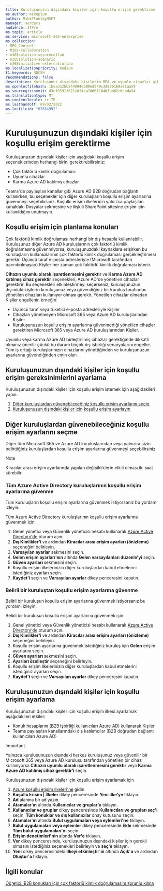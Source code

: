 ```yaml
---
title: Kuruluşunuzun dışındaki kişiler için koşullu erişim gerektirme
ms.author: mikeplum
author: MikePlumleyMSFT
manager: serdars
audience: ITPro
ms.topic: article
ms.service: microsoft-365-enterprise
ms.collection:
- SPO_Content
- M365-collaboration
- m365solution-securecollab
- m365solution-scenario
- m365initiative-externalcollab
ms.localizationpriority: medium
f1.keywords: NOCSH
recommendations: false
description: Kuruluşunuz dışındaki kişilerin MFA ve uyumlu cihazlar gibi koşullu erişim denetimlerini geçirmesini nasıl zorunlu kacağınızı öğrenin.
ms.openlocfilehash: 1beada2bb844804e380ed549c3d826169a21aa59
ms.sourcegitcommit: d3ef9391f621e8f4ca70661184b3bb82c6cbda94
ms.translationtype: MT
ms.contentlocale: tr-TR
ms.lasthandoff: 09/02/2022
ms.locfileid: "67584992"
---
```

# <a name="require-conditional-access-for-people-outside-your-organization"></a>Kuruluşunuzun dışındaki kişiler için koşullu erişim gerektirme

Kuruluşunuzun dışındaki kişiler için aşağıdaki koşullu erişim seçeneklerinden herhangi birini gerektirebilirsiniz:

- Çok faktörlü kimlik doğrulaması
- Uyumlu cihazlar
- Karma Azure AD katılmış cihazlar

Teams'de paylaşılan kanallar gibi Azure AD B2B doğrudan bağlantı kullanırken, bu seçenekler için diğer kuruluşların koşullu erişim ayarlarına güvenmeyi seçebilirsiniz. Koşullu erişim ilkelerinin yalnızca paylaşılan kanaldaki Dosyalar sekmesine ve ilişkili SharePoint sitesine erişim için kullanıldığını unutmayın.

## <a name="planning-considerations-for-conditional-access"></a>Koşullu erişim için planlama konuları

Çok faktörlü kimlik doğrulaması herhangi bir dış hesapla kullanılabilir. Kuruluşunuz diğer Azure AD kuruluşlarının çok faktörlü kimlik doğrulamasına güvenmiyorsa, kuruluşunuzdaki kaynaklara erişirken bu kuruluşların kullanıcılarının çok faktörlü kimlik doğrulaması gerçekleştirmesi gerekir. Üçüncü taraf e-posta adresleriyle (Microsoft tarafından barındırılmayan) Kişiler her zaman çok faktörlü kimlik doğrulaması istenir.

**Cihazın uyumlu olarak işaretlenmesini gerektir** ve **Karma Azure AD katılmış cihaz gerektir** seçenekleri, Azure AD'de yönetilen cihazlar gerektirir. Bu seçenekleri etkinleştirmeyi seçerseniz, kuruluşunuzun dışındaki kişilerin kuruluşunuz veya güvendiğiniz bir kuruluş tarafından yönetilen cihazları kullanıyor olması gerekir. Yönetilen cihazlar olmadan Kişiler engellenir, örneğin:

- Üçüncü taraf veya tüketici e-posta adresleriyle Kişiler
- Cihazları yönetmeyen Microsoft 365 veya Azure AD kuruluşlarından Kişiler
- Kuruluşunuzun koşullu erişim ayarlarına güvenmediği yönetilen cihazlar gerektiren Microsoft 365 veya Azure AD kuruluşlarından Kişiler.

Uyumlu veya karma Azure AD birleştirilmiş cihazlar gerektiğinde dikkatli olmanız önerilir çünkü bu durum birçok dış işbirliği senaryolarını engeller. Tüm iş ortağı kuruluşlarınızın cihazlarını yönettiğinden ve kuruluşunuzun ayarlarına güvendiğinden emin olun.

## <a name="set-up-conditional-access-requirements-for-people-outside-your-organization"></a>Kuruluşunuzun dışındaki kişiler için koşullu erişim gereksinimlerini ayarlama

Kuruluşunuzun dışındaki kişiler için koşullu erişim istemek için aşağıdakileri yapın:

1. [Diğer kuruluşlardan güvenebileceğiniz koşullu erişim ayarlarını seçin](#choose-conditional-access-settings-to-trust-from-other-organizations).
1. [Kuruluşunuzun dışındaki kişiler için koşullu erişim ayarlayın](#set-up-conditional-access-for-people-outside-your-organization).

## <a name="choose-conditional-access-settings-to-trust-from-other-organizations"></a>Diğer kuruluşlardan güvenebileceğiniz koşullu erişim ayarlarını seçme

Diğer tüm Microsoft 365 ve Azure AD kuruluşlarından veya yalnızca sizin belirttiğiniz kuruluşlardan koşullu erişim ayarlarına güvenmeyi seçebilirsiniz.

> [!NOTE]
> Kiracılar arası erişim ayarlarında yapılan değişikliklerin etkili olması iki saat sürebilir.

### <a name="trust-conditional-access-settings-from-all-azure-active-directory-organizations"></a>Tüm Azure Active Directory kuruluşlarının koşullu erişim ayarlarına güvenme

Tüm kuruluşların koşullu erişim ayarlarına güvenmek istiyorsanız bu yordamı izleyin.

Tüm Azure Active Directory kuruluşlarının koşullu erişim ayarlarına güvenmek için
1. Genel yönetici veya Güvenlik yöneticisi hesabı kullanarak [Azure Active Directory'de](https://aad.portal.azure.com) oturum açın.
1. **Dış Kimlikler'i** ve ardından **Kiracılar arası erişim ayarları (önizleme)** seçeneğini belirleyin.
1. **Varsayılan ayarlar** sekmesini seçin.
1. **Gelen erişim ayarları'nın** altında **Gelen varsayılanları düzenle'yi** seçin.
1. **Güven ayarları** sekmesini seçin.
1. Koşullu erişim ilkelerinizin diğer kuruluşlardan kabul etmelerini istediğiniz ayarları seçin.
1. **Kaydet'i** seçin ve **Varsayılan ayarlar** dikey penceresini kapatın.

### <a name="trust-conditional-access-settings-from-a-specific-organization"></a>Belirli bir kuruluştan koşullu erişim ayarlarına güvenme

Belirli bir kuruluşun koşullu erişim ayarlarına güvenmek istiyorsanız bu yordamı izleyin.

Belirli bir kuruluşun koşullu erişim ayarlarına güvenmek için
1. Genel yönetici veya Güvenlik yöneticisi hesabı kullanarak [Azure Active Directory'de](https://aad.portal.azure.com) oturum açın.
1. **Dış Kimlikler'i** ve ardından **Kiracılar arası erişim ayarları (önizleme)** seçeneğini belirleyin.
1. Koşullu erişim ayarlarına güvenmek istediğiniz kuruluş için **Gelen** erişim ayarlarını seçin.
1. **Güven ayarları** sekmesini seçin.
1. **Ayarları özelleştir** seçeneğini belirleyin.
1. Koşullu erişim ilkelerinizin diğer kuruluşlardan kabul etmelerini istediğiniz ayarları seçin.
1. **Kaydet'i** seçin ve **Varsayılan ayarlar** dikey penceresini kapatın.

## <a name="set-up-conditional-access-for-people-outside-your-organization"></a>Kuruluşunuzun dışındaki kişiler için koşullu erişim ayarlama

Kuruluşunuzun dışındaki kişiler için koşullu erişim ilkesi ayarlamak aşağıdakileri etkiler:

- Konuk hesaplarını (B2B işbirliği kullanıcıları Azure AD) kullanarak Kişiler
- Teams paylaşılan kanallarındaki dış katılımcılar (B2B doğrudan bağlantı kullanıcıları Azure AD)

> [!IMPORTANT]
> Yalnızca kuruluşunuzun dışındaki herkes kuruluşunuz veya güvenilir bir Microsoft 365 veya Azure AD kuruluşu tarafından yönetilen bir cihaz kullanıyorsa **Cihazın uyumlu olarak işaretlenmesini gerektir** veya **Karma Azure AD katılmış cihaz gerektir'i** seçin.

Kuruluşunuzun dışındaki kişiler için koşullu erişim ayarlamak için
1. [Azure koşullu erişim ilkeleri'ne](https://portal.azure.com/#blade/Microsoft_AAD_IAM/ConditionalAccessBlade) gidin.
1. **Koşullu Erişim | İlkeler** dikey penceresinde **Yeni ilke'ye** tıklayın.
1. **Ad** alanına bir ad yazın.
1. **Atamalar'ın** altında **Kullanıcılar ve gruplar'a** tıklayın.
1. **Kullanıcılar ve gruplar** dikey penceresinde **Kullanıcıları ve grupları seç'i** seçin, **Tüm konuklar ve dış kullanıcılar** onay kutusunu seçin.
1. **Atamalar'ın** altında **Bulut uygulamaları veya eylemleri'ne** tıklayın.
1. **Bulut uygulamaları veya eylemler** dikey penceresinde **Ekle** sekmesinde **Tüm bulut uygulamaları'nı** seçin.
1. **Erişim denetimleri'nin** altında **Ver'e** tıklayın.
1. **Ver** dikey penceresinde, kuruluşunuzun dışındaki kişiler için gerekli olmasını istediğiniz seçenekleri belirleyin ve **seç'e** tıklayın.
1. **Yeni** dikey penceresindeki **İlkeyi etkinleştir'in** altında **Açık'a** ve ardından **Oluştur'a** tıklayın.

## <a name="related-topics"></a>İlgili konular

[Öğretici: B2B konukları için çok faktörlü kimlik doğrulamasını zorunlu kılma](/azure/active-directory/external-identities/b2b-tutorial-require-mfa)
